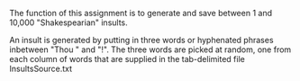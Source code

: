  
The function of this assignment is to generate and save between 1 and 10,000 "Shakespearian" insults. 

An insult is generated by putting in three words or hyphenated phrases inbetween "Thou " and "!". The three words are picked at random, one from each column of words that are supplied in the tab-delimited file InsultsSource.txt

